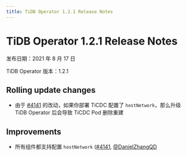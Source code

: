 ```yaml
---
title: TiDB Operator 1.2.1 Release Notes
---
```


# TiDB Operator 1.2.1 Release Notes

发布日期：2021 年 8 月 17 日

TiDB Operator 版本：1.2.1

## Rolling update changes

- 由于 [#4141](https://github.com/pingcap/tidb-operator/pull/4141) 的改动，如果你部署 TiCDC 配置了 `hostNetwork`，那么升级 TiDB Operator 后会导致 TiCDC Pod 删除重建

## Improvements

- 所有组件都支持配置 `hostNetwork` ([#4141](https://github.com/pingcap/tidb-operator/pull/4141), [@DanielZhangQD](https://github.com/DanielZhangQD)
